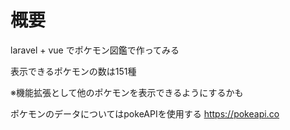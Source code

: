 # 概要

laravel + vue でポケモン図鑑で作ってみる

表示できるポケモンの数は151種

※機能拡張として他のポケモンを表示できるようにするかも

ポケモンのデータについてはpokeAPIを使用する
https://pokeapi.co


